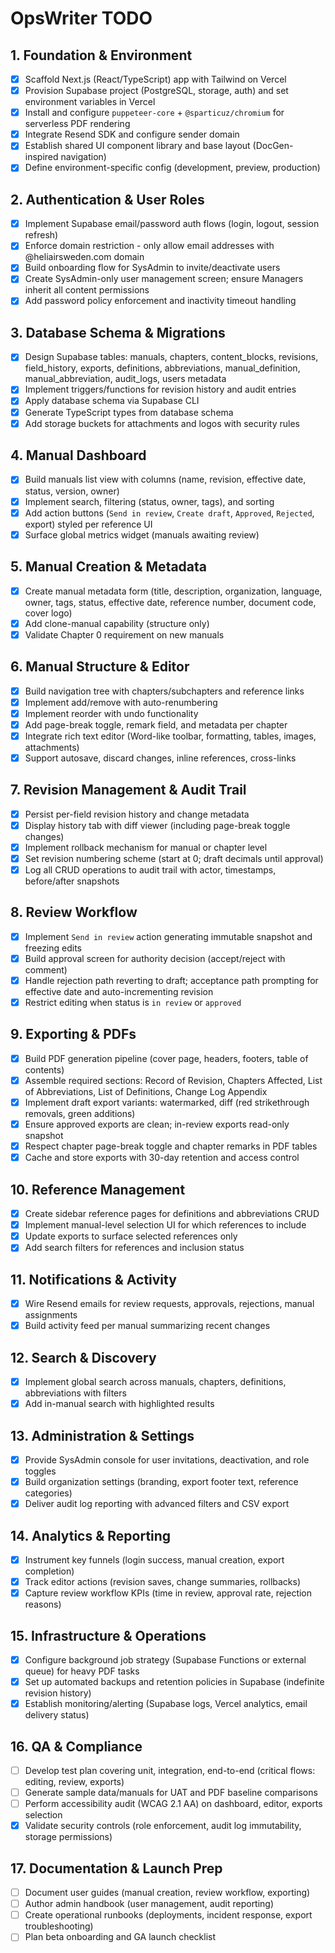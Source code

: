 # OpsWriter TODO

## 1. Foundation & Environment
- [x] Scaffold Next.js (React/TypeScript) app with Tailwind on Vercel
- [x] Provision Supabase project (PostgreSQL, storage, auth) and set environment variables in Vercel
- [x] Install and configure `puppeteer-core` + `@sparticuz/chromium` for serverless PDF rendering
- [x] Integrate Resend SDK and configure sender domain
- [x] Establish shared UI component library and base layout (DocGen-inspired navigation)
- [x] Define environment-specific config (development, preview, production)

## 2. Authentication & User Roles
- [x] Implement Supabase email/password auth flows (login, logout, session refresh)
- [x] Enforce domain restriction - only allow email addresses with @heliairsweden.com domain
- [x] Build onboarding flow for SysAdmin to invite/deactivate users
- [x] Create SysAdmin-only user management screen; ensure Managers inherit all content permissions
- [x] Add password policy enforcement and inactivity timeout handling

## 3. Database Schema & Migrations
- [x] Design Supabase tables: manuals, chapters, content_blocks, revisions, field_history, exports, definitions, abbreviations, manual_definition, manual_abbreviation, audit_logs, users metadata
- [x] Implement triggers/functions for revision history and audit entries
- [x] Apply database schema via Supabase CLI
- [x] Generate TypeScript types from database schema
- [x] Add storage buckets for attachments and logos with security rules

## 4. Manual Dashboard
- [x] Build manuals list view with columns (name, revision, effective date, status, version, owner)
- [x] Implement search, filtering (status, owner, tags), and sorting
- [x] Add action buttons (`Send in review`, `Create draft`, `Approved`, `Rejected`, export) styled per reference UI
- [x] Surface global metrics widget (manuals awaiting review)

## 5. Manual Creation & Metadata
- [x] Create manual metadata form (title, description, organization, language, owner, tags, status, effective date, reference number, document code, cover logo)
- [x] Add clone-manual capability (structure only)
- [x] Validate Chapter 0 requirement on new manuals

## 6. Manual Structure & Editor
- [x] Build navigation tree with chapters/subchapters and reference links
- [x] Implement add/remove with auto-renumbering
- [x] Implement reorder with undo functionality
- [x] Add page-break toggle, remark field, and metadata per chapter
- [x] Integrate rich text editor (Word-like toolbar, formatting, tables, images, attachments)
- [x] Support autosave, discard changes, inline references, cross-links

## 7. Revision Management & Audit Trail
- [x] Persist per-field revision history and change metadata
- [x] Display history tab with diff viewer (including page-break toggle changes)
- [x] Implement rollback mechanism for manual or chapter level
- [x] Set revision numbering scheme (start at 0; draft decimals until approval)
- [x] Log all CRUD operations to audit trail with actor, timestamps, before/after snapshots

## 8. Review Workflow
- [x] Implement `Send in review` action generating immutable snapshot and freezing edits
- [x] Build approval screen for authority decision (accept/reject with comment)
- [x] Handle rejection path reverting to draft; acceptance path prompting for effective date and auto-incrementing revision
- [x] Restrict editing when status is `in review` or `approved`

## 9. Exporting & PDFs
- [x] Build PDF generation pipeline (cover page, headers, footers, table of contents)
- [x] Assemble required sections: Record of Revision, Chapters Affected, List of Abbreviations, List of Definitions, Change Log Appendix
- [x] Implement draft export variants: watermarked, diff (red strikethrough removals, green additions)
- [x] Ensure approved exports are clean; in-review exports read-only snapshot
- [x] Respect chapter page-break toggle and chapter remarks in PDF tables
- [x] Cache and store exports with 30-day retention and access control

## 10. Reference Management
- [x] Create sidebar reference pages for definitions and abbreviations CRUD
- [x] Implement manual-level selection UI for which references to include
- [x] Update exports to surface selected references only
- [x] Add search filters for references and inclusion status

## 11. Notifications & Activity
- [x] Wire Resend emails for review requests, approvals, rejections, manual assignments
- [x] Build activity feed per manual summarizing recent changes

## 12. Search & Discovery
- [x] Implement global search across manuals, chapters, definitions, abbreviations with filters
- [x] Add in-manual search with highlighted results

## 13. Administration & Settings
- [x] Provide SysAdmin console for user invitations, deactivation, and role toggles
- [x] Build organization settings (branding, export footer text, reference categories)
- [x] Deliver audit log reporting with advanced filters and CSV export

## 14. Analytics & Reporting
- [x] Instrument key funnels (login success, manual creation, export completion)
- [x] Track editor actions (revision saves, change summaries, rollbacks)
- [x] Capture review workflow KPIs (time in review, approval rate, rejection reasons)

## 15. Infrastructure & Operations
- [x] Configure background job strategy (Supabase Functions or external queue) for heavy PDF tasks
- [x] Set up automated backups and retention policies in Supabase (indefinite revision history)
- [x] Establish monitoring/alerting (Supabase logs, Vercel analytics, email delivery status)

## 16. QA & Compliance
- [ ] Develop test plan covering unit, integration, end-to-end (critical flows: editing, review, exports)
- [ ] Generate sample data/manuals for UAT and PDF baseline comparisons
- [ ] Perform accessibility audit (WCAG 2.1 AA) on dashboard, editor, exports selection
- [x] Validate security controls (role enforcement, audit log immutability, storage permissions)

## 17. Documentation & Launch Prep
- [ ] Document user guides (manual creation, review workflow, exporting)
- [ ] Author admin handbook (user management, audit reporting)
- [ ] Create operational runbooks (deployments, incident response, export troubleshooting)
- [ ] Plan beta onboarding and GA launch checklist
